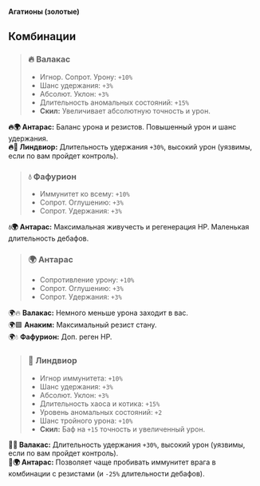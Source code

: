 **Агатионы (золотые)**  

## Комбинации

> ### 🔥 Валакас  
> - Игнор. Сопрот. Урону: `+10%`  
> - Шанс удержания: `+3%`  
> - Абсолют. Уклон: `+3%`  
> - Длительность аномальных состояний: `+15%`  
> - **Скил:** Увеличивает абсолютную точность и урон.  

**🔥🌍 Антарас:** Баланс урона и резистов. Повышенный урон и шанс удержания.  
**🔥🎯 Линдвиор:** Длительность удержания `+30%`, высокий урон (уязвимы, если по вам пройдет контроль).  



> ### 💧 Фафурион 
> - Иммунитет ко всему: `+10%`  
> - Сопрот. Оглушению: `+3%`  
> - Сопрот. Удержания: `+3%`  

**💧🌍 Антарас:** Максимальная живучесть и регенерация HP. Маленькая длительность дебафов.  



> ### 🌍 Антарас  
> - Сопротивление урону: `+10%`  
> - Сопрот. Оглушению: `+3%`  
> - Сопрот. Удержания: `+3%`  

🌍🔥 **Валакас:** Немного меньше урона заходит в вас.  
🌍🟪 **Анаким:** Максимальный резист стану.  
🌍💧 **Фафурион:** Доп. реген HP.  



> ### 🎯 Линдвиор  
> - Игнор иммунитета: `+10%`  
> - Шанс удержания: `+3%`  
> - Абсолют. Уклон: `+3%`  
> - Длительность хаоса и котика: `+15%`  
> - Уровень аномальных состояний: `+2`  
> - Шанс тройного урона: `+10%`  
> - **Скил:** Баф на `+15` точность и увеличенный урон.  

**🎯🔥 Валакас:** Длительность удержания `+30%`, высокий урон (уязвимы, если по вам пройдет контроль).  
**🎯🌍 Антарас:** Позволяет чаще пробивать иммунитет врага в комбинации с резистами (и `-25%` длительности дебафов).  
